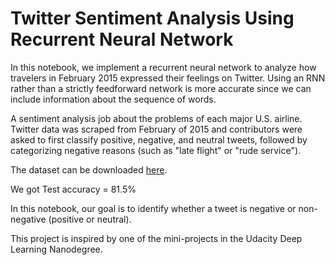 # Twitter Sentiment Analysis Using Recurrent Neural Network
In this notebook, we implement a recurrent neural network to analyze how travelers in February 2015 expressed their feelings on Twitter. Using an RNN rather than a strictly feedforward network is more accurate since we can include information about the sequence of words.

A sentiment analysis job about the problems of each major U.S. airline. Twitter data was scraped from February of 2015 and contributors were asked to first classify positive, negative, and neutral tweets, followed by categorizing negative reasons (such as "late flight" or "rude service").

The dataset can be downloaded [here](https://www.kaggle.com/crowdflower/twitter-airline-sentiment).

We got Test accuracy = 81.5%

In this notebook, our goal is to identify whether a tweet is negative or non-negative (positive or neutral).

This project is inspired by one of the mini-projects in the Udacity Deep Learning Nanodegree.
